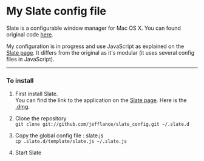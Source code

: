 # My Slate config file

Slate is a configurable window manager for Mac OS X.
You can found original code [here][slate].

My configuration is in progress and use JavaScript as explained on
the [Slate page][slate].
It differs from the original as it's modular (it uses several config
files in JavaScript).

---

### To install

1. First install Slate.  
You can find the link to the application on the [Slate page][slate].
Here is the [.dmg][slate dmg].

2. Clone the repository  
    `git clone git://github.com/jefflance/slate_config.git ~/.slate.d`

3. Copy the global config file : slate.js  
    `cp .slate.d/template/slate.js ~/.slate.js`

4. Start Slate


[slate]: https://github.com/jigish/slate "Slate"
[slate dmg]: http://slate.ninjamonkeysoftware.com/Slate.dmg "Slate .dmg"
